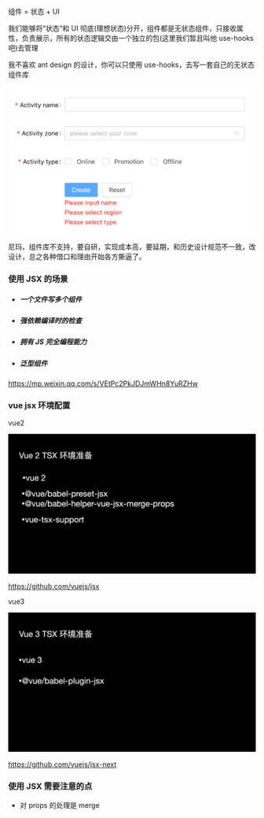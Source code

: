 组件 = 状态 + UI

我们能够将“状态“和 UI 彻底(理想状态)分开，组件都是无状态组件，只接收属性，负责展示，所有的状态逻辑交由一个独立的包(这里我们暂且叫他 use-hooks吧)去管理

我不喜欢 ant design 的设计，你可以只使用 use-hooks，去写一套自己的无状态组件库



<img src="${images}/1600333581745-d351a708-a861-4a59-ae1d-86e3b739f635.png" alt="img" style="zoom:50%;" />

尼玛，组件库不支持，要自研，实现成本高，要延期，和历史设计规范不一致，改设计，总之各种借口和理由开始各方撕逼了。

### 使用 JSX 的场景

- ##### 一个文件写多个组件

- ##### 强依赖编译时的检查

- ##### 拥有 JS 完全编程能力

- ##### 泛型组件

https://mp.weixin.qq.com/s/VEtPc2PkJDJmWHn8YuRZHw

### vue jsx 环境配置

vue2

<img src="${images}/640" alt="图片" style="zoom:50%;" />

https://github.com/vuejs/jsx

vue3

<img src="${images}/640-20210617140322634" alt="图片" style="zoom:50%;" />

https://github.com/vuejs/jsx-next

### 使用 JSX 需要注意的点

- 对 props 的处理是 merge